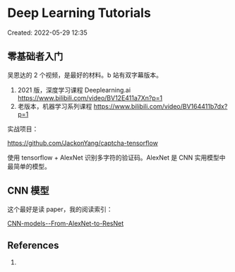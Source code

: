 # Deep Learning Tutorials

Created: 2022-05-29 12:35

## 零基础者入门

吴恩达的 2 个视频，是最好的材料。b 站有双字幕版本。

1. 2021 版，深度学习课程 Deeplearning.ai https://www.bilibili.com/video/BV12E411a7Xn?p=1
2. 老版本，机器学习系列课程 https://www.bilibili.com/video/BV164411b7dx?p=1

实战项目：

https://github.com/JackonYang/captcha-tensorflow

使用 tensorflow + AlexNet 识别多字符的验证码。AlexNet 是 CNN 实用模型中最简单的模型。

## CNN 模型

这个最好是读 paper，我的阅读索引：

[CNN-models--From-AlexNet-to-ResNet](CNN-models--From-AlexNet-to-ResNet.md)

## References

1.
